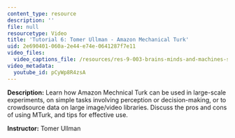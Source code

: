 ```yaml
---
content_type: resource
description: ''
file: null
resourcetype: Video
title: 'Tutorial 6: Tomer Ullman - Amazon Mechanical Turk'
uid: 2e690401-060a-2e44-e74e-0641287f7e11
video_files:
  video_captions_file: /resources/res-9-003-brains-minds-and-machines-summer-course-summer-2015/tutorials/tutorial-6.-amazon-mechanical-turk/tutorial-6-tomer-ullman-amazon-mechanical-turk/pCyWp8R4zsA.vtt
video_metadata:
  youtube_id: pCyWp8R4zsA
---
```


**Description:** Learn how Amazon Mechnical Turk can be used in large-scale experiments, on simple tasks involving perception or decision-making, or to crowdsource data on large image/video libraries. Discuss the pros and cons of using MTurk, and tips for effective use.

**Instructor:** Tomer Ullman